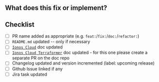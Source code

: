 ## What does this fix or implement?

<!-- Enter details of the change here. -->

## Checklist

<!-- Please check the completed items below -->
<!-- Not all changes require documentation updates or tests to be added or updated -->

- [ ] PR name added as appropriate (e.g. `feat:`/`fix:`/`doc:`/`refactor:`)
- [ ] `README.md` updated -- only if necessary 
- [ ] [`Ionos Cloud`](https://github.com/ionos-cloud/terraformer/blob/add-remaining-ionoscloud-resources/docs/ionoscloud.md) doc updated
- [ ] [`Ionos Cloud Terraformer`](https://github.com/ionos-cloud/terraformer-documentation) doc updated - for this one please create a separate PR on the doc repo 
- [ ] Changelog updated and version incremented (label: upcoming release)
- [ ] Github Issue linked if any
- [ ] Jira task updated